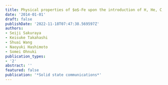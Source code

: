```yaml
---
title: Physical properties of $α$-Fe upon the introduction of H, He, C, and N
date: '2014-01-01'
draft: false
publishDate: '2022-11-18T07:47:38.569597Z'
authors:
- Seiji Sakuraya
- Keisuke Takahashi
- Shuai Wang
- Naoyuki Hashimoto
- Somei Ohnuki
publication_types:
- '2'
abstract: ''
featured: false
publication: '*Solid state communications*'
---
```


